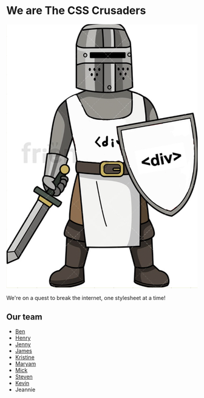 # We are **The CSS Crusaders**

![CSS Crusaders mascot](/admin/branding/mascot.jpeg)

We're on a quest to break the internet, one stylesheet at a time!

## Our team

- [Ben](https://github.com/bent101)
- [Henry](https://github.com/henrybliu)
- [Jenny](https://github.com/hoatuyet423)
- [James](https://github.com/Jameszzyyyyy)
- [Kristine](https://github.com/KristinEbu)
- [Maryam](https://github.com/Maryamkusman)
- [Mick](https://github.com/mickjeon)
- [Steven](https://github.com/Steven-Hsu1)
- [Kevin](https://github.com/thekangster)
- Jeannie
